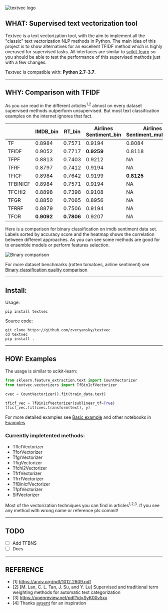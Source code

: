 ![textvec logo](https://github.com/zveryansky/textvec/blob/master/examples/images/logo.png)
## WHAT: Supervised text vectorization tool

Textvec is a text vectorization tool, with the aim to implement all the "classic" text vectorization NLP methods in Python. The main idea of this project is to show alternatives for an excellent TFIDF method which is highly overused for supervised tasks. All interfaces are similar to [scikit-learn](https://github.com/scikit-learn/scikit-learn) so you should be able to test the performance of this supervised methods just with a few changes.

Textvec is compatible with: __Python 2.7-3.7__.

------------------

## WHY: Comparison with TFIDF
As you can read in the different articles<sup>1,2</sup> almost on every dataset supervised methods outperform unsupervised.
But most text classification examples on the internet ignores that fact.

|          |      IMDB_bin      |   RT_bin   |  Airlines Sentiment_bin  | Airlines Sentiment_multiclass | 20news_multiclass |
|----------|--------------------|------------|--------------------------|-------------------------------|-------------------|
| TF       |       0.8984       |   0.7571   |          0.9194          |            0.8084             |       0.8206      |
| TFIDF    |       0.9052       |   0.7717   |        __0.9259__        |            0.8118             |     __0.8575__    |
| TFPF     |       0.8813       |   0.7403   |          0.9212          |              NA               |         NA        |
| TFRF     |       0.8797       |   0.7412   |          0.9194          |              NA               |         NA        |
| TFICF    |       0.8984       |   0.7642   |          0.9199          |          __0.8125__           |       0.8292      |
| TFBINICF |       0.8984       |   0.7571   |          0.9194          |              NA               |         NA        |
| TFCHI2   |       0.8898       |   0.7398   |          0.9108          |              NA               |         NA        |
| TFGR     |       0.8850       |   0.7065   |          0.8956          |              NA               |         NA        |
| TFRRF    |       0.8879       |   0.7506   |          0.9194          |              NA               |         NA        |
| TFOR     |     __0.9092__     | __0.7806__ |          0.9207          |              NA               |         NA        |

Here is a comparison for binary classification on imdb sentiment data set. Labels sorted by accuracy score and the heatmap shows the correlation between different approaches. As you can see some methods are good for to ensemble models or perform features selection.

![Binary comparison](https://github.com/zveryansky/textvec/blob/master/examples/images/imdb_bin.png)

For more dataset benchmarks (rotten tomatoes, airline sentiment) see [Binary classification quality comparison](https://github.com/zveryansky/textvec/blob/master/examples/binary_comparison.ipynb)

------------------

## Install:
Usage:
```
pip install textvec
```

Source code:
```
git clone https://github.com/zveryansky/textvec
cd textvec
pip install .
```

------------------

## HOW: Examples
The usage is similar to scikit-learn:
``` python
from sklearn.feature_extraction.text import CountVectorizer
from textvec.vectorizers import TfBinIcfVectorizer

cvec = CountVectorizer().fit(train_data.text)

tficf_vec = TfBinIcfVectorizer(sublinear_tf=True)
tficf_vec.fit(cvec.transform(text), y)
```
For more detailed examples see [Basic example](https://github.com/zveryansky/textvec/blob/master/examples/basic_usage.ipynb) and other notebooks in [Examples](https://github.com/zveryansky/textvec/blob/master/examples)

### Currently impletented methods:

- TfIcfVectorizer
- TforVectorizer
- TfgrVectorizer
- TfigVectorizer
- Tfchi2Vectorizer
- TfrfVectorizer
- TfrrfVectorizer
- TfBinIcfVectorizer
- TfpfVectorizer
- SifVectorizer

Most of the vectorization techniques you can find in articles<sup>1,2,3</sup>. If you see any method with wrong name or reference pls commit!

------------------

## TODO
- [ ] Add TFBNS
- [ ] Docs

------------------

## REFERENCE
- [1] https://arxiv.org/pdf/1012.2609.pdf
- [2] [M. Lan, C. L. Tan, J. Su, and Y. Lu] Supervised and traditional term weighting methods for automatic text categorization
- [3] https://openreview.net/pdf?id=SyK00v5xx
- [4] Thanks [aysent](https://aysent.github.io/2015/10/21/supervised-term-weighting.html#motivation-for-text-classification-tasks) for an inspiration
